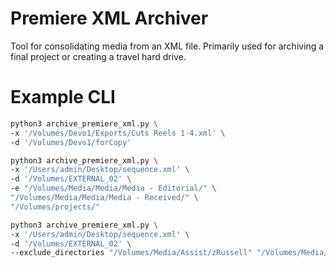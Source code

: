 # Premiere XML Archiver

Tool for consolidating media from an XML file.  Primarily used for archiving a final project or creating a travel hard drive.

# Example CLI

```bash
python3 archive_premiere_xml.py \
-x '/Volumes/Devo1/Exports/Cuts Reels 1-4.xml' \
-d '/Volumes/Devo1/forCopy'
```


```bash
python3 archive_premiere_xml.py \
-x '/Users/admin/Desktop/sequence.xml' \
-d '/Volumes/EXTERNAL_02' \
-e "/Volumes/Media/Media/Media - Editorial/" \
"/Volumes/Media/Media/Media - Received/" \
"/Volumes/projects/"
```

```bash
python3 archive_premiere_xml.py \
-x '/Users/admin/Desktop/sequence.xml' \
-d '/Volumes/EXTERNAL_02' \
--exclude_directories "/Volumes/Media/Assist/zRussell" "/Volumes/Media/Media/Dailies - ProResHQ/"
```
